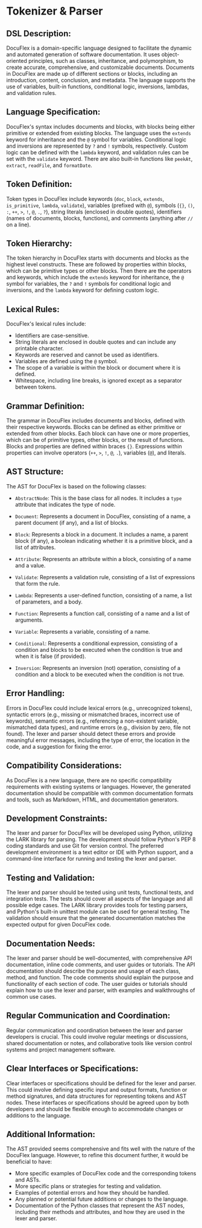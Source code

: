 # Tokenizer & Parser

## DSL Description:

DocuFlex is a domain-specific language designed to facilitate the dynamic and automated generation of software documentation. It uses object-oriented principles, such as classes, inheritance, and polymorphism, to create accurate, comprehensive, and customizable documents. Documents in DocuFlex are made up of different sections or blocks, including an introduction, content, conclusion, and metadata. The language supports the use of variables, built-in functions, conditional logic, inversions, lambdas, and validation rules.

## Language Specification:

DocuFlex's syntax includes documents and blocks, with blocks being either primitive or extended from existing blocks. The language uses the `extends` keyword for inheritance and the `@` symbol for variables. Conditional logic and inversions are represented by `?` and `!` symbols, respectively. Custom logic can be defined with the `lambda` keyword, and validation rules can be set with the `validate` keyword. There are also built-in functions like `peekAt`, `extract`, `readFile`, and `formatDate`.

## Token Definition:

Token types in DocuFlex include keywords (`doc`, `block`, `extends`, `is_primitive`, `lambda`, `validate`), variables (prefixed with `@`), symbols (`{}`, `()`, `:`, `++`, `>`, `!`, `@`, `.`, `?`), string literals (enclosed in double quotes), identifiers (names of documents, blocks, functions), and comments (anything after `//` on a line).

## Token Hierarchy:

The token hierarchy in DocuFlex starts with documents and blocks as the highest level constructs. These are followed by properties within blocks, which can be primitive types or other blocks. Then there are the operators and keywords, which include the `extends` keyword for inheritance, the `@` symbol for variables, the `?` and `!` symbols for conditional logic and inversions, and the `lambda` keyword for defining custom logic.

## Lexical Rules:

DocuFlex's lexical rules include:
- Identifiers are case-sensitive.
- String literals are enclosed in double quotes and can include any printable character.
- Keywords are reserved and cannot be used as identifiers.
- Variables are defined using the `@` symbol.
- The scope of a variable is within the block or document where it is defined.
- Whitespace, including line breaks, is ignored except as a separator between tokens.

## Grammar Definition:

The grammar in DocuFlex includes documents and blocks, defined with their respective keywords. Blocks can be defined as either primitive or extended from other blocks. Each block can have one or more properties, which can be of primitive types, other blocks, or the result of functions. Blocks and properties are defined within braces `{}`. Expressions within properties can involve operators (`++`, `>`, `!`, `@`, `.`), variables (`@`), and literals.

## AST Structure:

The AST for DocuFlex is based on the following classes:

- `AbstractNode`: This is the base class for all nodes. It includes a `type` attribute that indicates the type of node.

- `Document`: Represents a document in DocuFlex, consisting of a name, a parent document (if any), and a list of blocks.

- `Block`: Represents a block in a document. It includes a name, a parent block (if any), a boolean indicating whether it is a primitive block, and a list of attributes.

- `Attribute`: Represents an attribute within a block, consisting of a name and a value.

- `Validate`: Represents a validation rule, consisting of a list of expressions that form the rule.

- `Lambda`: Represents a user-defined function, consisting of a name, a list of parameters, and a body.

- `Function`: Represents a function call, consisting of a name and a list of arguments.

- `Variable`: Represents a variable, consisting of a name.

- `Conditional`: Represents a conditional expression, consisting of a condition and blocks to be executed when the condition is true and when it is false (if provided).

- `Inversion`: Represents an inversion (not) operation, consisting of a condition and a block to be executed when the condition is not true.

## Error Handling:

Errors in DocuFlex could include lexical errors (e.g., unrecognized tokens), syntactic errors (e.g., missing or mismatched braces, incorrect use of keywords), semantic errors (e.g., referencing a non-existent variable, mismatched data types), and runtime errors (e.g., division by zero, file not found). The lexer and parser should detect these errors and provide meaningful error messages, including the type of error, the location in the code, and a suggestion for fixing the error.

## Compatibility Considerations:

As DocuFlex is a new language, there are no specific compatibility requirements with existing systems or languages. However, the generated documentation should be compatible with common documentation formats and tools, such as Markdown, HTML, and documentation generators.

## Development Constraints:

The lexer and parser for DocuFlex will be developed using Python, utilizing the LARK library for parsing. The development should follow Python's PEP 8 coding standards and use Git for version control. The preferred development environment is a text editor or IDE with Python support, and a command-line interface for running and testing the lexer and parser.

## Testing and Validation:

The lexer and parser should be tested using unit tests, functional tests, and integration tests. The tests should cover all aspects of the language and all possible edge cases. The LARK library provides tools for testing parsers, and Python's built-in unittest module can be used for general testing. The validation should ensure that the generated documentation matches the expected output for given DocuFlex code.

## Documentation Needs:

The lexer and parser should be well-documented, with comprehensive API documentation, inline code comments, and user guides or tutorials. The API documentation should describe the purpose and usage of each class, method, and function. The code comments should explain the purpose and functionality of each section of code. The user guides or tutorials should explain how to use the lexer and parser, with examples and walkthroughs of common use cases.

## Regular Communication and Coordination:

Regular communication and coordination between the lexer and parser developers is crucial. This could involve regular meetings or discussions, shared documentation or notes, and collaborative tools like version control systems and project management software.

## Clear Interfaces or Specifications:

Clear interfaces or specifications should be defined for the lexer and parser. This could involve defining specific input and output formats, function or method signatures, and data structures for representing tokens and AST nodes. These interfaces or specifications should be agreed upon by both developers and should be flexible enough to accommodate changes or additions to the language.

## Additional Information:

The AST provided seems comprehensive and fits well with the nature of the DocuFlex language. However, to refine this document further, it would be beneficial to have:
- More specific examples of DocuFlex code and the corresponding tokens and ASTs.
- More specific plans or strategies for testing and validation.
- Examples of potential errors and how they should be handled.
- Any planned or potential future additions or changes to the language.
- Documentation of the Python classes that represent the AST nodes, including their methods and attributes, and how they are used in the lexer and parser.
